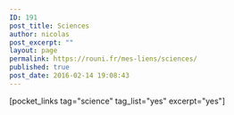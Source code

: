 ```yaml
---
ID: 191
post_title: Sciences
author: nicolas
post_excerpt: ""
layout: page
permalink: https://rouni.fr/mes-liens/sciences/
published: true
post_date: 2016-02-14 19:08:43
---
```

[pocket_links tag="science" tag_list="yes" excerpt="yes"]